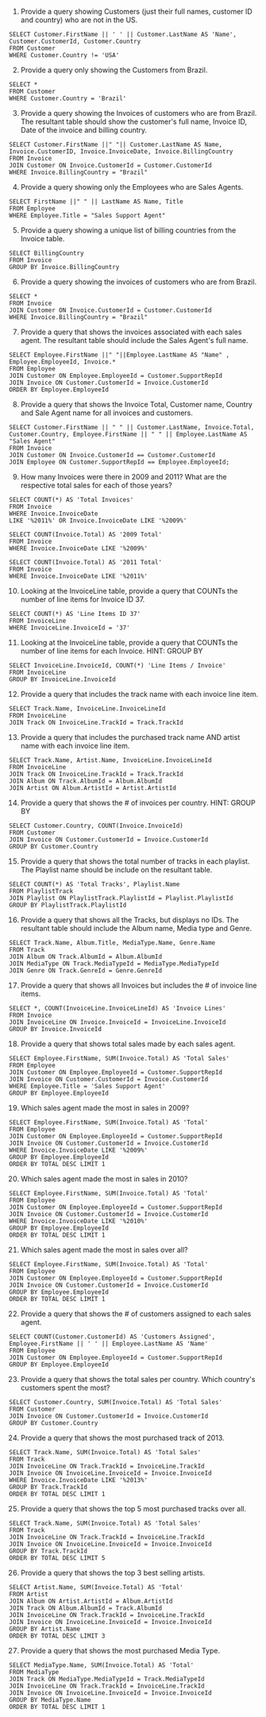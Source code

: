 1. Provide a query showing Customers (just their full names, customer ID and country) who are not in the US.
  ```
  SELECT Customer.FirstName || ' ' || Customer.LastName AS 'Name', Customer.CustomerId, Customer.Country
  FROM Customer
  WHERE Customer.Country != 'USA'
  ```

2. Provide a query only showing the Customers from Brazil.
  ```
  SELECT *
  FROM Customer
  WHERE Customer.Country = 'Brazil'
  ```

3. Provide a query showing the Invoices of customers who are from Brazil. The resultant table should show the customer's full name, Invoice ID, Date of the invoice and billing country.
  ```
  SELECT Customer.FirstName ||" "|| Customer.LastName AS Name, Invoice.CustomerID, Invoice.InvoiceDate, Invoice.BillingCountry
  FROM Invoice
  JOIN Customer ON Invoice.CustomerId = Customer.CustomerId
  WHERE Invoice.BillingCountry = "Brazil"
  ```

4. Provide a query showing only the Employees who are Sales Agents.
  ```
  SELECT FirstName ||" " || LastName AS Name, Title
  FROM Employee
  WHERE Employee.Title = "Sales Support Agent"
  ```

5. Provide a query showing a unique list of billing countries from the Invoice table.
  ```
  SELECT BillingCountry
  FROM Invoice
  GROUP BY Invoice.BillingCountry
  ```

6. Provide a query showing the invoices of customers who are from Brazil.
  ```
  SELECT *
  FROM Invoice
  JOIN Customer ON Invoice.CustomerId = Customer.CustomerId
  WHERE Invoice.BillingCountry = "Brazil"
  ```

7. Provide a query that shows the invoices associated with each sales agent. The resultant table should include the Sales Agent's full name.
  ```
  SELECT Employee.FirstName ||" "||Employee.LastName AS "Name" , Employee.EmployeeId, Invoice.*
  FROM Employee
  JOIN Customer ON Employee.EmployeeId = Customer.SupportRepId
  JOIN Invoice ON Customer.CustomerId = Invoice.CustomerId
  ORDER BY Employee.EmployeeId
  ```

8. Provide a query that shows the Invoice Total, Customer name, Country and Sale Agent name for all invoices and customers.
  ```
  SELECT Customer.FirstName || " " || Customer.LastName, Invoice.Total, Customer.Country, Employee.FirstName || " " || Employee.LastName AS "Sales Agent"
  FROM Invoice
  JOIN Customer ON Invoice.CustomerId == Customer.CustomerId
  JOIN Employee ON Customer.SupportRepId == Employee.EmployeeId;
  ```

9. How many Invoices were there in 2009 and 2011? What are the respective total sales for each of those years?
  ```
  SELECT COUNT(*) AS 'Total Invoices'
  FROM Invoice
  WHERE Invoice.InvoiceDate
  LIKE '%2011%' OR Invoice.InvoiceDate LIKE '%2009%'

  SELECT COUNT(Invoice.Total) AS '2009 Total'
  FROM Invoice
  WHERE Invoice.InvoiceDate LIKE '%2009%'

  SELECT COUNT(Invoice.Total) AS '2011 Total'
  FROM Invoice
  WHERE Invoice.InvoiceDate LIKE '%2011%'
  ```

10. Looking at the InvoiceLine table, provide a query that COUNTs the number of line items for Invoice ID 37.
  ```
  SELECT COUNT(*) AS 'Line Items ID 37'
  FROM InvoiceLine
  WHERE InvoiceLine.InvoiceId = '37'
  ```

11. Looking at the InvoiceLine table, provide a query that COUNTs the number of line items for each Invoice. HINT: GROUP BY
  ```
  SELECT InvoiceLine.InvoiceId, COUNT(*) 'Line Items / Invoice'
  FROM InvoiceLine
  GROUP BY InvoiceLine.InvoiceId
  ```

12. Provide a query that includes the track name with each invoice line item.
  ```
  SELECT Track.Name, InvoiceLine.InvoiceLineId
  FROM InvoiceLine
  JOIN Track ON InvoiceLine.TrackId = Track.TrackId
  ```

13. Provide a query that includes the purchased track name AND artist name with each invoice line item.
  ```
  SELECT Track.Name, Artist.Name, InvoiceLine.InvoiceLineId
  FROM InvoiceLine
  JOIN Track ON InvoiceLine.TrackId = Track.TrackId
  JOIN Album ON Track.AlbumId = Album.AlbumId
  JOIN Artist ON Album.ArtistId = Artist.ArtistId
  ```

14. Provide a query that shows the # of invoices per country. HINT: GROUP BY
  ```
  SELECT Customer.Country, COUNT(Invoice.InvoiceId)
  FROM Customer
  JOIN Invoice ON Customer.CustomerId = Invoice.CustomerId
  GROUP BY Customer.Country
  ```

15. Provide a query that shows the total number of tracks in each playlist. The Playlist name should be include on the resultant table.
  ```
  SELECT COUNT(*) AS 'Total Tracks', Playlist.Name
  FROM PlaylistTrack
  JOIN Playlist ON PlaylistTrack.PlaylistId = Playlist.PlaylistId
  GROUP BY PlaylistTrack.PlaylistId
  ```

16. Provide a query that shows all the Tracks, but displays no IDs. The resultant table should include the Album name, Media type and Genre.
  ```
  SELECT Track.Name, Album.Title, MediaType.Name, Genre.Name
  FROM Track
  JOIN Album ON Track.AlbumId = Album.AlbumId
  JOIN MediaType ON Track.MediaTypeId = MediaType.MediaTypeId
  JOIN Genre ON Track.GenreId = Genre.GenreId
  ```

17. Provide a query that shows all Invoices but includes the # of invoice line items.
  ```
  SELECT *, COUNT(InvoiceLine.InvoiceLineId) AS 'Invoice Lines'
  FROM Invoice
  JOIN InvoiceLine ON Invoice.InvoiceId = InvoiceLine.InvoiceId
  GROUP BY Invoice.InvoiceId
  ```

18. Provide a query that shows total sales made by each sales agent.
  ```
  SELECT Employee.FirstName, SUM(Invoice.Total) AS 'Total Sales'
  FROM Employee
  JOIN Customer ON Employee.EmployeeId = Customer.SupportRepId
  JOIN Invoice ON Customer.CustomerId = Invoice.CustomerId
  WHERE Employee.Title = 'Sales Support Agent'
  GROUP BY Employee.EmployeeId
  ```

19. Which sales agent made the most in sales in 2009?
  ```
  SELECT Employee.FirstName, SUM(Invoice.Total) AS 'Total'
  FROM Employee
  JOIN Customer ON Employee.EmployeeId = Customer.SupportRepId
  JOIN Invoice ON Customer.CustomerId = Invoice.CustomerId
  WHERE Invoice.InvoiceDate LIKE '%2009%'
  GROUP BY Employee.EmployeeId
  ORDER BY TOTAL DESC LIMIT 1
  ```

20. Which sales agent made the most in sales in 2010?
  ```
  SELECT Employee.FirstName, SUM(Invoice.Total) AS 'Total'
  FROM Employee
  JOIN Customer ON Employee.EmployeeId = Customer.SupportRepId
  JOIN Invoice ON Customer.CustomerId = Invoice.CustomerId
  WHERE Invoice.InvoiceDate LIKE '%2010%'
  GROUP BY Employee.EmployeeId
  ORDER BY TOTAL DESC LIMIT 1
  ```

21. Which sales agent made the most in sales over all?
  ```
  SELECT Employee.FirstName, SUM(Invoice.Total) AS 'Total'
  FROM Employee
  JOIN Customer ON Employee.EmployeeId = Customer.SupportRepId
  JOIN Invoice ON Customer.CustomerId = Invoice.CustomerId
  GROUP BY Employee.EmployeeId
  ORDER BY TOTAL DESC LIMIT 1
  ```

22. Provide a query that shows the # of customers assigned to each sales agent.
  ```
  SELECT COUNT(Customer.CustomerId) AS 'Customers Assigned', Employee.FirstName || ' ' || Employee.LastName AS 'Name'
  FROM Employee
  JOIN Customer ON Employee.EmployeeId = Customer.SupportRepId
  GROUP BY Employee.EmployeeId
  ```

23. Provide a query that shows the total sales per country. Which country's customers spent the most?
  ```
  SELECT Customer.Country, SUM(Invoice.Total) AS 'Total Sales'
  FROM Customer
  JOIN Invoice ON Customer.CustomerId = Invoice.CustomerId
  GROUP BY Customer.Country
  ```

24. Provide a query that shows the most purchased track of 2013.
  ```
  SELECT Track.Name, SUM(Invoice.Total) AS 'Total Sales'
  FROM Track
  JOIN InvoiceLine ON Track.TrackId = InvoiceLine.TrackId
  JOIN Invoice ON InvoiceLine.InvoiceId = Invoice.InvoiceId
  WHERE Invoice.InvoiceDate LIKE '%2013%'
  GROUP BY Track.TrackId
  ORDER BY TOTAL DESC LIMIT 1
  ```

25. Provide a query that shows the top 5 most purchased tracks over all.
  ```
  SELECT Track.Name, SUM(Invoice.Total) AS 'Total Sales'
  FROM Track
  JOIN InvoiceLine ON Track.TrackId = InvoiceLine.TrackId
  JOIN Invoice ON InvoiceLine.InvoiceId = Invoice.InvoiceId
  GROUP BY Track.TrackId
  ORDER BY TOTAL DESC LIMIT 5
  ```

26. Provide a query that shows the top 3 best selling artists.
  ```
  SELECT Artist.Name, SUM(Invoice.Total) AS 'Total'
  FROM Artist
  JOIN Album ON Artist.ArtistId = Album.ArtistId
  JOIN Track ON Album.AlbumId = Track.AlbumId
  JOIN InvoiceLine ON Track.TrackId = InvoiceLine.TrackId
  JOIN Invoice ON InvoiceLine.InvoiceId = Invoice.InvoiceId
  GROUP BY Artist.Name
  ORDER BY TOTAL DESC LIMIT 3
  ```

27. Provide a query that shows the most purchased Media Type.
  ```
  SELECT MediaType.Name, SUM(Invoice.Total) AS 'Total'
  FROM MediaType
  JOIN Track ON MediaType.MediaTypeId = Track.MediaTypeId
  JOIN InvoiceLine ON Track.TrackId = InvoiceLine.TrackId
  JOIN Invoice ON InvoiceLine.InvoiceId = Invoice.InvoiceId
  GROUP BY MediaType.Name
  ORDER BY TOTAL DESC LIMIT 1
  ```
